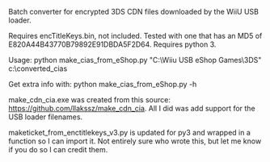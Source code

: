 Batch converter for encrypted 3DS CDN files downloaded by the WiiU USB loader. 

Requires encTitleKeys.bin, not included. Tested with one that has an MD5 of E820A44B43770B79892E91DBDA5F2D64. 
Requires python 3. 

Usage:
    python make_cias_from_eShop.py "C:\Wiiu USB eShop Games\3DS" c:\converted_cias

Get extra info with:
    python make_cias_from_eShop.py -h
    
make_cdn_cia.exe was created from this source: https://github.com/llakssz/make_cdn_cia. All I did was add support for the USB loader filenames.

maketicket_from_enctitlekeys_v3.py is updated for py3 and wrapped in a function so I can import it. Not entirely sure who wrote this, but let me know if you do so I can credit them. 